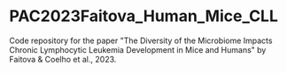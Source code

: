 # PAC2023Faitova_Human_Mice_CLL
Code repository for the paper "The Diversity of the Microbiome Impacts Chronic Lymphocytic Leukemia Development in Mice and Humans" by Faitova &amp; Coelho et al., 2023.
